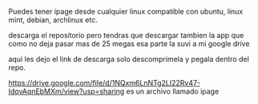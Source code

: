 Puedes tener ipage desde cualquier linux compatible con ubuntu, linux mint, debian, archlinux etc.

descarga el repositorio pero tendras que descargar tambien la app que como no deja pasar mas de 25 megas esa parte la suvi a mi google drive

aqui les dejo el link de descarga solo descomprimela y pegala dentro del repo.

https://drive.google.com/file/d/1NQxm6LnNTg2LI22Rv47-IdqvAqnEbMXm/view?usp=sharing  es un archivo llamado ipage
